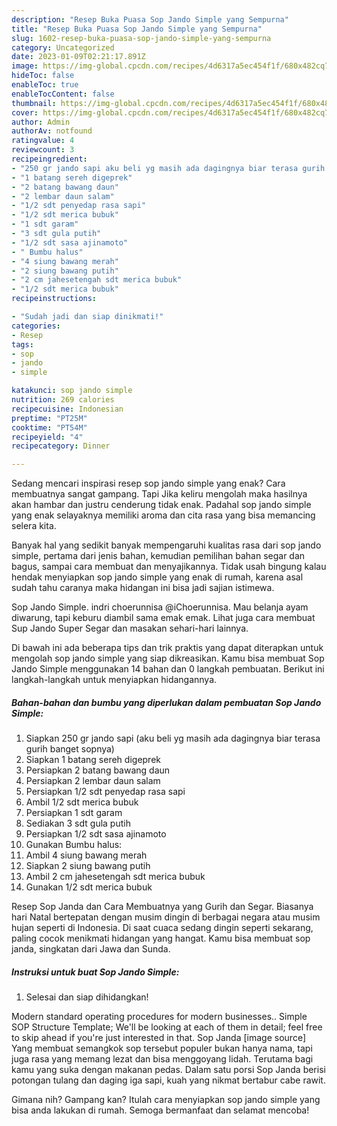 ```yaml
---
description: "Resep Buka Puasa Sop Jando Simple yang Sempurna"
title: "Resep Buka Puasa Sop Jando Simple yang Sempurna"
slug: 1602-resep-buka-puasa-sop-jando-simple-yang-sempurna
category: Uncategorized
date: 2023-01-09T02:21:17.891Z
image: https://img-global.cpcdn.com/recipes/4d6317a5ec454f1f/680x482cq70/sop-jando-simple-foto-resep-utama.jpg
hideToc: false
enableToc: true
enableTocContent: false
thumbnail: https://img-global.cpcdn.com/recipes/4d6317a5ec454f1f/680x482cq70/sop-jando-simple-foto-resep-utama.jpg
cover: https://img-global.cpcdn.com/recipes/4d6317a5ec454f1f/680x482cq70/sop-jando-simple-foto-resep-utama.jpg
author: Admin
authorAv: notfound
ratingvalue: 4
reviewcount: 3
recipeingredient:
- "250 gr jando sapi aku beli yg masih ada dagingnya biar terasa gurih banget sopnya"
- "1 batang sereh digeprek"
- "2 batang bawang daun"
- "2 lembar daun salam"
- "1/2 sdt penyedap rasa sapi"
- "1/2 sdt merica bubuk"
- "1 sdt garam"
- "3 sdt gula putih"
- "1/2 sdt sasa ajinamoto"
- " Bumbu halus"
- "4 siung bawang merah"
- "2 siung bawang putih"
- "2 cm jahesetengah sdt merica bubuk"
- "1/2 sdt merica bubuk"
recipeinstructions:

- "Sudah jadi dan siap dinikmati!"
categories:
- Resep
tags:
- sop
- jando
- simple

katakunci: sop jando simple 
nutrition: 269 calories
recipecuisine: Indonesian
preptime: "PT25M"
cooktime: "PT54M"
recipeyield: "4"
recipecategory: Dinner

---
```



Sedang mencari inspirasi resep sop jando simple yang enak? Cara membuatnya sangat gampang. Tapi Jika keliru mengolah maka hasilnya akan hambar dan justru cenderung tidak enak. Padahal sop jando simple yang enak selayaknya memiliki aroma dan cita rasa yang bisa memancing selera kita.


Banyak hal yang sedikit banyak mempengaruhi kualitas rasa dari sop jando simple, pertama dari jenis bahan, kemudian pemilihan bahan segar dan bagus, sampai cara membuat dan menyajikannya. Tidak usah bingung kalau hendak menyiapkan sop jando simple yang enak di rumah, karena asal sudah tahu caranya maka hidangan ini bisa jadi sajian istimewa.

Sop Jando Simple. indri choerunnisa @iChoerunnisa. Mau belanja ayam diwarung, tapi keburu diambil sama emak emak. Lihat juga cara membuat Sup Jando Super Segar dan masakan sehari-hari lainnya.


Di bawah ini ada beberapa tips dan trik praktis yang dapat diterapkan untuk mengolah sop jando simple yang siap dikreasikan. Kamu bisa membuat Sop Jando Simple menggunakan 14 bahan dan 0 langkah pembuatan. Berikut ini langkah-langkah untuk menyiapkan hidangannya.

<!--inarticleads1-->

##### Bahan-bahan dan bumbu yang diperlukan dalam pembuatan Sop Jando Simple:

1. Siapkan 250 gr jando sapi (aku beli yg masih ada dagingnya biar terasa gurih banget sopnya)
1. Siapkan 1 batang sereh digeprek
1. Persiapkan 2 batang bawang daun
1. Persiapkan 2 lembar daun salam
1. Persiapkan 1/2 sdt penyedap rasa sapi
1. Ambil 1/2 sdt merica bubuk
1. Persiapkan 1 sdt garam
1. Sediakan 3 sdt gula putih
1. Persiapkan 1/2 sdt sasa ajinamoto
1. Gunakan  Bumbu halus:
1. Ambil 4 siung bawang merah
1. Siapkan 2 siung bawang putih
1. Ambil 2 cm jahesetengah sdt merica bubuk
1. Gunakan 1/2 sdt merica bubuk


Resep Sop Janda dan Cara Membuatnya yang Gurih dan Segar. Biasanya hari Natal bertepatan dengan musim dingin di berbagai negara atau musim hujan seperti di Indonesia. Di saat cuaca sedang dingin seperti sekarang, paling cocok menikmati hidangan yang hangat. Kamu bisa membuat sop janda, singkatan dari Jawa dan Sunda. 

<!--inarticleads2-->

##### Instruksi untuk buat Sop Jando Simple:


1. Selesai dan siap dihidangkan!

Modern standard operating procedures for modern businesses.. Simple SOP Structure Template; We&#39;ll be looking at each of them in detail; feel free to skip ahead if you&#39;re just interested in that. Sop Janda [image source] Yang membuat semangkok sop tersebut populer bukan hanya nama, tapi juga rasa yang memang lezat dan bisa menggoyang lidah. Terutama bagi kamu yang suka dengan makanan pedas. Dalam satu porsi Sop Janda berisi potongan tulang dan daging iga sapi, kuah yang nikmat bertabur cabe rawit. 

Gimana nih? Gampang kan? Itulah cara menyiapkan sop jando simple yang bisa anda lakukan di rumah. Semoga bermanfaat dan selamat mencoba!
